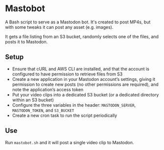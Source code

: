 # Mastobot
A Bash script to serve as a Mastodon bot. It's created to post MP4s, but with some tweaks it can post any asset (e.g. images).

It gets a file listing from an S3 bucket, randomly selects one of the files, and posts it to Mastodon.

## Setup

* Ensure that cURL and AWS CLI are installed, and that the account is configured to have permission to retrieve files from S3
* Create a new application in your Mastodon account’s settings, giving it permission to create new posts (no other permissions are required), and note the application’s access token
* Put your video clips into a dedicated S3 bucket (or a dedicated directory within an S3 bucket)
* Configure the three variables in the header: `MASTODON_SERVER`, `MASTODON_TOKEN`, and `S3_BUCKET`
* Create a new cron task to run the script periodically

## Use
Run `mastobot.sh` and it will post a single video clip to Mastodon.
